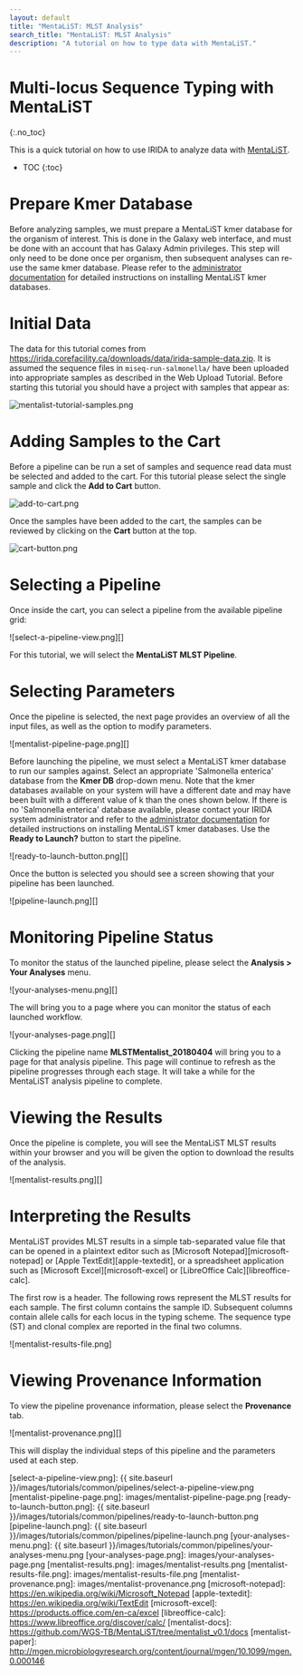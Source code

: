 ```yaml
---
layout: default
title: "MentaLiST: MLST Analysis"
search_title: "MentaLiST: MLST Analysis"
description: "A tutorial on how to type data with MentaLiST."
---
```


Multi-locus Sequence Typing with MentaLiST
==========================================
{:.no_toc}

This is a quick tutorial on how to use IRIDA to analyze data with [MentaLiST][mentalist-github].

* TOC
{:toc}

Prepare Kmer Database
=====================
Before analyzing samples, we must prepare a MentaLiST kmer database for the organism of interest. This is done in the Galaxy web interface, and must be done with an account that has Galaxy Admin privileges. This step will only need to be done once per organism, then subsequent analyses can re-use the same kmer database. Please refer to the [administrator documentation][mentalist-admin-docs] for detailed instructions on installing MentaLiST kmer databases.

Initial Data
============
The data for this tutorial comes from <https://irida.corefacility.ca/downloads/data/irida-sample-data.zip>. It is assumed the sequence files in `miseq-run-salmonella/` have been uploaded into appropriate samples as described in the Web Upload Tutorial. Before starting this tutorial you should have a project with samples that appear as:

![mentalist-tutorial-samples.png][]

Adding Samples to the Cart
==========================

Before a pipeline can be run a set of samples and sequence read data must be selected and added to the cart. For this tutorial please select the single sample and click the **Add to Cart** button.

![add-to-cart.png][]

Once the samples have been added to the cart, the samples can be reviewed by clicking on the **Cart** button at the top.

![cart-button.png][]

Selecting a Pipeline
====================

Once inside the cart, you can select a pipeline from the available pipeline grid:

![select-a-pipeline-view.png][]

For this tutorial, we will select the **MentaLiST MLST Pipeline**.

Selecting Parameters
====================

Once the pipeline is selected, the next page provides an overview of all the input files, as well as the option to modify parameters.

![mentalist-pipeline-page.png][]

Before launching the pipeline, we must select a MentaLiST kmer database to run our samples against. Select an appropriate 'Salmonella enterica' database from the **Kmer DB** drop-down menu. Note that the kmer databases available on your system will have a different date and may have been built with a different value of k than the ones shown below. If there is no 'Salmonella enterica' database available, please contact your IRIDA system administrator and refer to the [administrator documentation][mentalist-admin-docs] for detailed instructions on installing MentaLiST kmer databases. Use the **Ready to Launch?** button to start the pipeline.

![ready-to-launch-button.png][]

Once the button is selected you should see a screen showing that your pipeline has been launched.

![pipeline-launch.png][]

Monitoring Pipeline Status
==========================

To monitor the status of the launched pipeline, please select the **Analysis > Your Analyses** menu.

![your-analyses-menu.png][]

The will bring you to a page where you can monitor the status of each launched workflow.

![your-analyses-page.png][]

Clicking the pipeline name **MLSTMentalist_20180404** will bring you to a page for that analysis pipeline. This page will continue to refresh as the pipeline progresses through each stage.  It will take a while for the MentaLiST analysis pipeline to complete.

Viewing the Results
===================

Once the pipeline is complete, you will see the MentaLiST MLST results within your browser and you will be given the option to download the results of the analysis.

![mentalist-results.png][]

Interpreting the Results
========================

MentaLiST provides MLST results in a simple tab-separated value file that can be opened in a plaintext editor such as [Microsoft Notepad][microsoft-notepad] or [Apple TextEdit][apple-textedit], or a spreadsheet application such as [Microsoft Excel][microsoft-excel] or [LibreOffice Calc][libreoffice-calc].

The first row is a header. The following rows represent the MLST results for each sample. The first column contains the sample ID. Subsequent columns contain allele calls for each locus in the typing scheme. The sequence type (ST) and clonal complex are reported in the final two columns.

![mentalist-results-file.png]

Viewing Provenance Information
==============================

To view the pipeline provenance information, please select the **Provenance** tab.

![mentalist-provenance.png][]

This will display the individual steps of this pipeline and the parameters used at each step.

[mentalist-github]: https://github.com/WGS-TB/MentaLiST
[mentalist-admin-docs]: ../../../administrator/galaxy/pipelines/mentalist
[mentalist-tutorial-samples.png]: images/mentalist-tutorial-samples.png
[mentalist-data-managers.png]: images/mentalist-data-managers.png
[add-to-cart.png]: images/add-to-cart.png
[cart-button.png]: images/cart-button.png
[select-a-pipeline.png]: images/select-a-pipeline.png
[select-a-pipeline-view.png]: {{ site.baseurl }}/images/tutorials/common/pipelines/select-a-pipeline-view.png
[mentalist-pipeline-page.png]: images/mentalist-pipeline-page.png
[ready-to-launch-button.png]: {{ site.baseurl }}/images/tutorials/common/pipelines/ready-to-launch-button.png
[pipeline-launch.png]: {{ site.baseurl }}/images/tutorials/common/pipelines/pipeline-launch.png
[your-analyses-menu.png]: {{ site.baseurl }}/images/tutorials/common/pipelines/your-analyses-menu.png
[your-analyses-page.png]: images/your-analyses-page.png
[mentalist-results.png]: images/mentalist-results.png
[mentalist-results-file.png]: images/mentalist-results-file.png
[mentalist-provenance.png]: images/mentalist-provenance.png
[microsoft-notepad]: https://en.wikipedia.org/wiki/Microsoft_Notepad
[apple-textedit]: https://en.wikipedia.org/wiki/TextEdit
[microsoft-excel]: https://products.office.com/en-ca/excel
[libreoffice-calc]: https://www.libreoffice.org/discover/calc/
[mentalist-docs]: https://github.com/WGS-TB/MentaLiST/tree/mentalist_v0.1/docs
[mentalist-paper]: http://mgen.microbiologyresearch.org/content/journal/mgen/10.1099/mgen.0.000146
